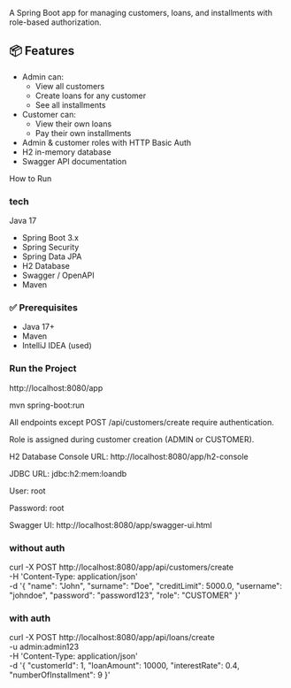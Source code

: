 A Spring Boot app for managing customers, loans, and installments with role-based authorization.

## 📦 Features

- Admin can:
    - View all customers
    - Create loans for any customer
    - See all installments
- Customer can:
    - View their own loans
    - Pay their own installments
- Admin & customer roles with HTTP Basic Auth
- H2 in-memory database
- Swagger API documentation

How to Run

### tech 

Java 17
- Spring Boot 3.x
- Spring Security
- Spring Data JPA
- H2 Database
- Swagger / OpenAPI
- Maven
### ✅ Prerequisites

- Java 17+
- Maven
- IntelliJ IDEA (used)

### Run the Project
http://localhost:8080/app

mvn spring-boot:run

All endpoints except POST /api/customers/create require authentication.

Role is assigned during customer creation (ADMIN or CUSTOMER).

H2 Database Console
URL: http://localhost:8080/app/h2-console

JDBC URL: jdbc:h2:mem:loandb

User: root

Password: root

Swagger UI: http://localhost:8080/app/swagger-ui.html


### without auth
curl -X POST http://localhost:8080/app/api/customers/create \
-H 'Content-Type: application/json' \
-d '{
"name": "John",
"surname": "Doe",
"creditLimit": 5000.0,
"username": "johndoe",
"password": "password123",
"role": "CUSTOMER"
}'

### with auth 
curl -X POST http://localhost:8080/app/api/loans/create \
-u admin:admin123 \
-H 'Content-Type: application/json' \
-d '{
"customerId": 1,
"loanAmount": 10000,
"interestRate": 0.4,
"numberOfInstallment": 9
}'